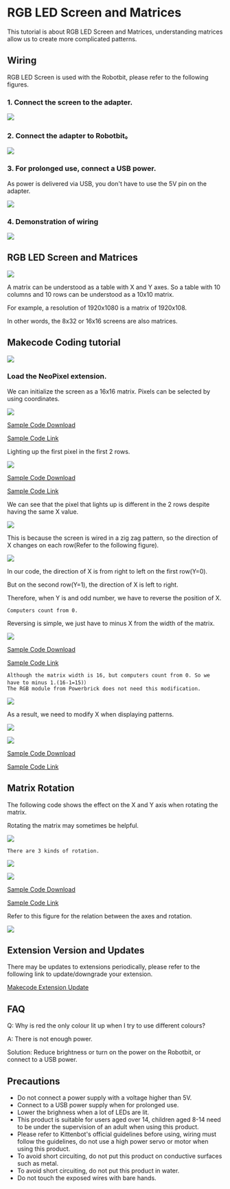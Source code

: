 # RGB LED Screen and Matrices

This tutorial is about RGB LED Screen and Matrices, understanding matrices allow us to create more complicated patterns.

## Wiring

RGB LED Screen is used with the Robotbit, please refer to the following figures. 

### 1. Connect the screen to the adapter.

![](./LEDMatrixT1/matrixtoadapter.jpg)

### 2. Connect the adapter to Robotbit。

![](./LEDMatrixT3/adaptertorobotbit.png)

### 3. For prolonged use, connect a USB power.

As power is delivered via USB, you don't have to use the 5V pin on the adapter.

![](./LEDMatrix/usb.jpg)

### 4. Demonstration of wiring

![](./LEDMatrix/usbpower.jpg)


## RGB LED Screen and Matrices

![](./LEDMatrixT3/Matris.png)

A matrix can be understood as a table with X and Y axes. So a table with 10 columns and 10 rows can be understood as a 10x10 matrix.

For example, a resolution of 1920x1080 is a matrix of 1920x108.

In other words, the 8x32 or 16x16 screens are also matrices.

## Makecode Coding tutorial

![](./images/mcbanner.png)

### Load the NeoPixel extension.

We can initialize the screen as a 16x16 matrix. Pixels can be selected by using coordinates.

![](./LEDMatrixT3/code8.png)

[Sample Code Download](https://bit.ly/LEDMatrixT3_01Hex)

[Sample Code Link](https://makecode.microbit.org/_WWiYHp7F50Cg)


Lighting up the first pixel in the first 2 rows.

![](./LEDMatrixT3/code4.png)

[Sample Code Download](https://bit.ly/LEDMatrixT3_02Hex)

[Sample Code Link](https://makecode.microbit.org/_T02XMz8ooihy)

We can see that the pixel that lights up is different in the 2 rows despite having the same X value.
    
![](./LEDMatrixT3/ww.jpg)

This is because the screen is wired in a zig zag pattern, so the direction of X changes on each row(Refer to the following figure).

![](./LEDMatrixT3/asd.png)

In our code, the direction of X is from right to left on the first row(Y=0).

But on the second row(Y=1), the direction of X is left to right.

Therefore, when Y is and odd number, we have to reverse the position of X.

    Computers count from 0.

Reversing is simple, we just have to minus X from the width of the matrix.

![](./LEDMatrixT3/code5.png)

[Sample Code Download](https://bit.ly/LEDMatrixT3_03Hex)

[Sample Code Link](https://makecode.microbit.org/_bjMWtxVJpffc)

    Although the matrix width is 16, but computers count from 0. So we have to minus 1.(16-1=15)）
    The RGB module from Powerbrick does not need this modification.
    
![](./LEDMatrixT3/www.jpg)

As a result, we need to modify X when displaying patterns.

![](./LEDMatrixT3/code7.png)

![](./LEDMatrixT3/triangle.jpg)

[Sample Code Download](https://bit.ly/LEDMatrixT3_04Hex)
   
[Sample Code Link](https://makecode.microbit.org/_5Fiag7F001ec)

 
## Matrix Rotation

The following code shows the effect on the X and Y axis when rotating the matrix.

Rotating the matrix may sometimes be helpful.

![](./LEDMatrixT3/code1.png)

    There are 3 kinds of rotation.
    
![](./LEDMatrixT3/rotate.gif)

![](./LEDMatrixT3/rotate32.gif)

[Sample Code Download](https://bit.ly/LEDMatrixT3_05Hex)
   
[Sample Code Link](https://makecode.microbit.org/_E95HhRdT5gPX)
    
Refer to this figure for the relation between the axes and rotation.

![](./LEDMatrixT3/image8554.png)

## Extension Version and Updates

There may be updates to extensions periodically, please refer to the following link to update/downgrade your extension.

[Makecode Extension Update](../../../Makecode/makecode_extensionUpdate)

## FAQ

Q: Why is red the only colour lit up when I try to use different colours?

A: There is not enough power.

Solution: Reduce brightness or turn on the power on the Robotbit, or connect to a USB power.

## Precautions

- Do not connect a power supply with a voltage higher than 5V.
- Connect to a USB power supply when for prolonged use.
- Lower the brighness when a lot of LEDs are lit.
- This product is suitable for users aged over 14, children aged 8-14 need to be under the supervision of an adult when using this product.
- Please refer to Kittenbot's official guidelines before using, wiring must follow the guidelines, do not use a high power servo or motor when using this product.
- To avoid short circuiting, do not put this product on conductive surfaces such as metal.
- To avoid short circuiting, do not put this product in water.
- Do not touch the exposed wires with bare hands.
